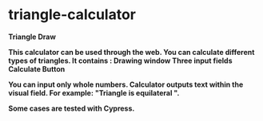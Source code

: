 # triangle-calculator
<b>Triangle Draw<b>

This calculator can be used through the web.
You can calculate different types of triangles.
It contains :
Drawing window
Three input fields
Calculate Button

You can input only whole numbers.
Calculator outputs text within the visual field. For example: "Triangle is equilateral ".
 
Some cases are tested with Cypress.
